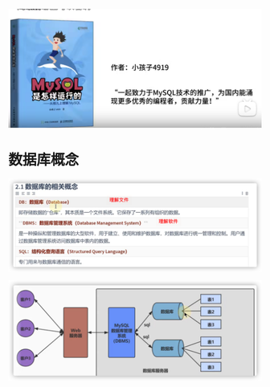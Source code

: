 ![image-20220530164518947](Pic/image-20220530164518947.png)

# 数据库概念

![image-20220530193703226](Pic/image-20220530193703226.png)

![image-20220530193837114](Pic/image-20220530193837114.png)


